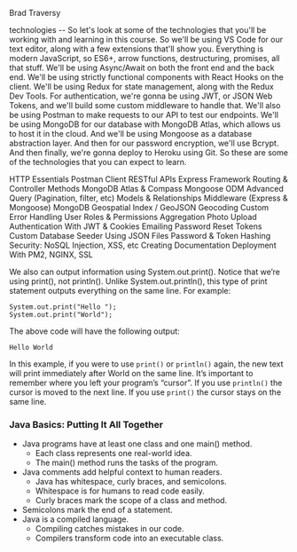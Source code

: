 Brad Traversy

technologies --
So let's look at some of the technologies
that you'll be working with and learning in this course.
So we'll be using VS Code for our text editor,
along with a few extensions that'll show you.
Everything is modern JavaScript, so ES6+,
arrow functions, destructuring, promises, all that stuff.
We'll be using Async/Await
on both the front end and the back end.
We'll be using strictly functional components
with React Hooks on the client.
We'll be using Redux for state management,
along with the Redux Dev Tools.
For authentication, we're gonna be using JWT,
or JSON Web Tokens,
and we'll build some custom middleware to handle that.
We'll also be using Postman to make requests to our API
to test our endpoints.
We'll be using MongoDB for our database with MongoDB Atlas,
which allows us to host it in the cloud.
And we'll be using Mongoose as a database abstraction layer.
And then for our password encryption, we'll use Bcrypt.
And then finally, we're gonna deploy to Heroku using Git.
So these are some of the technologies
that you can expect to learn.

HTTP Essentials
Postman Client
RESTful APIs
Express Framework
Routing & Controller Methods
MongoDB Atlas & Compass
Mongoose ODM
Advanced Query (Pagination, filter, etc)
Models & Relationships
Middleware (Express & Mongoose)
MongoDB Geospatial Index / GeoJSON
Geocoding
Custom Error Handling
User Roles & Permissions
Aggregation
Photo Upload
Authentication With JWT & Cookies
Emailing Password Reset Tokens
Custom Database Seeder Using JSON Files
Password & Token Hashing
Security: NoSQL Injection, XSS, etc
Creating Documentation
Deployment With PM2, NGINX, SSL



We also can output information using System.out.print(). Notice that we’re using print(), not println(). Unlike System.out.println(), this type of print statement outputs everything on the same line. For example:

```
System.out.print("Hello ");
System.out.print("World");
```

The above code will have the following output:

```
Hello World
```
In this example, if you were to use `print()` or `println()` again, the new text will print immediately after World on the same line. It’s important to remember where you left your program’s “cursor”. If you use `println()` the cursor is moved to the next line. If you use `print()` the cursor stays on the same line.

### Java Basics: Putting It All Together

- Java programs have at least one class and one main() method.
    - Each class represents one real-world idea.
    - The main() method runs the tasks of the program.
- Java comments add helpful context to human readers.
    - Java has whitespace, curly braces, and semicolons.
    - Whitespace is for humans to read code easily.
    - Curly braces mark the scope of a class and method.
- Semicolons mark the end of a statement.
- Java is a compiled language.
    - Compiling catches mistakes in our code.
    - Compilers transform code into an executable class.